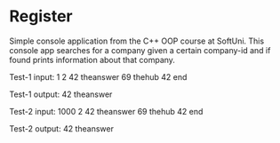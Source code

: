 # Register
Simple console application from the C++ OOP course at SoftUni. This console app searches for a company given a certain company-id and if found prints information about that company.

Test-1 input:
1
2
42 theanswer
69 thehub
42
end

Test-1 output:
42 theanswer

Test-2 input:
1000
2
42 theanswer
69 thehub
42
end

Test-2 output:
42 theanswer
